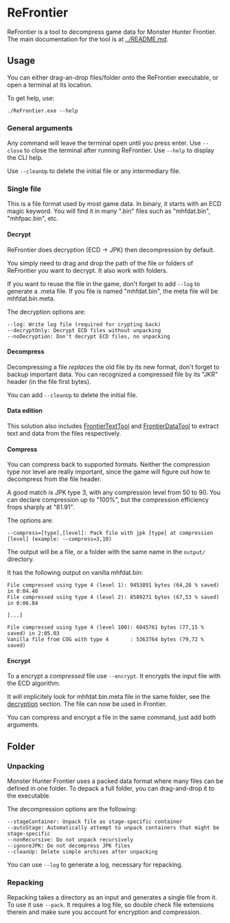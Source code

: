 # ReFrontier

ReFrontier is a tool to decompress game data for Monster Hunter Frontier.
The main documentation for the tool is at [../README.md](../README.md).

## Usage

You can either drag-an-drop files/folder onto the ReFrontier executable,
or open a terminal at its location.

To get help, use:

```shell
./ReFrontier.exe --help
```

### General arguments

Any command will leave the terminal open until you press enter.
Use ``--close`` to close the terminal after running ReFrontier.
Use ``--help`` to display the CLI help.

Use ``--cleanUp`` to delete the initial file or any intermediary file.

### Single file

This is a file format used by most game data.
In binary, it starts with an ECD magic keyword.
You will find it in many ".bin" files such as "mhfdat.bin", "mhfpac.bin", etc.

#### Decrypt

ReFrontier does decryption (ECD → JPK) then decompression by default.

You simply need to drag and drop the path of the file or folders of ReFrontier you want to decrypt.
It also work with folders.

If you want to reuse the file in the game, don't forget to add ``--log`` to generate a .meta file.
If you file is named "mhfdat.bin", the meta file will be mhfdat.bin.meta.

The decryption options are:

```text
--log: Write log file (required for crypting back)
--decryptOnly: Decrypt ECD files without unpacking
--noDecryption: Don't decrypt ECD files, no unpacking
```

#### Decompress

Decompressing a file *replaces* the old file by its new format, don't forget to backup important data.
You can recognized a compressed file by its "JKR" header (in the file first bytes).

You can add ``--cleanUp`` to delete the initial file.

#### Data edition

This solution also includes [FrontierTextTool](../FrontierTextTool/README.md) and [FrontierDataTool](../FrontierDataTool/README.md) to extract text and data from the files respectively.

#### Compress

You can compress back to supported formats.
Neither the compression type nor level are really important, since the game will figure out how to decompress from the file header.

A good match is JPK type 3, with any compression level from 50 to 90.
You can declare compression up to "100%", but the compression efficiency frops sharply at "81.91".

The options are:

```text
--compress=[type],[level]: Pack file with jpk [type] at compression [level] (example: --compress=3,10)
```

The output will be a file, or a folder with the same name in the `output/` directory.

It has the following output on vanilla mhfdat.bin:

```text
File compressed using type 4 (level 1): 9453891 bytes (64,26 % saved) in 0:04.48
File compressed using type 4 (level 2): 8589271 bytes (67,53 % saved) in 0:06.84

[...]

File compressed using type 4 (level 100): 6045761 bytes (77,15 % saved) in 2:05.03
Vanilla file from COG with type 4       : 5363764 bytes (79,72 % saved)
```

#### Encrypt

To a encrypt a *compressed* file use ``--encrypt``.
It encrypts the input file with the ECD algorithm.

It will implicitely look for mhfdat.bin.meta file in the same folder, see the [decryption](#decrypt) section.
The file can now be used in Frontier.

You can compress and encrypt a file in the same command, just add both arguments.

## Folder

### Unpacking

Monster Hunter Frontier uses a packed data format where many files can be defined in one folder.
To depack a full folder, you can drag-and-drop it to the executable.

The decompression options are the following:

```text
--stageContainer: Unpack file as stage-specific container
--autoStage: Automatically attempt to unpack containers that might be stage-specific
--nonRecursive: Do not unpack recursively
--ignoreJPK: Do not decompress JPK files
--cleanUp: Delete simple archives after unpacking
```

You can use ``--log`` to generate a log, necessary for repacking.

### Repacking

Repacking takes a directory as an input and generates a single file from it.
To use it use ``--pack``.
It requires a log file, so double check file extensions therein and make sure you account for encryption and compression.

